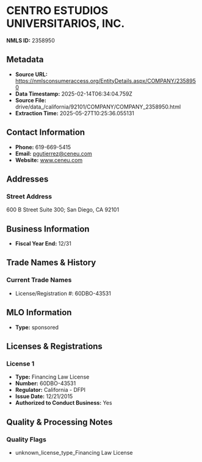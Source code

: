# CENTRO ESTUDIOS UNIVERSITARIOS, INC.

**NMLS ID:** 2358950

## Metadata
- **Source URL:** https://nmlsconsumeraccess.org/EntityDetails.aspx/COMPANY/2358950
- **Data Timestamp:** 2025-02-14T06:34:04.759Z
- **Source File:** drive/data_/california/92101/COMPANY/COMPANY_2358950.html
- **Extraction Time:** 2025-05-27T10:25:36.055131

## Contact Information
- **Phone:** 619-669-5415
- **Email:** pgutierrez@ceneu.com
- **Website:** www.ceneu.com

## Addresses
### Street Address
600 B Street Suite 300; San Diego, CA 92101

## Business Information
- **Fiscal Year End:** 12/31

## Trade Names & History
### Current Trade Names
- License/Registration #: 60DBO-43531

## MLO Information
- **Type:** sponsored

## Licenses & Registrations

### License 1
- **Type:** Financing Law License
- **Number:** 60DBO-43531
- **Regulator:** California - DFPI
- **Issue Date:** 12/21/2015
- **Authorized to Conduct Business:** Yes

## Quality & Processing Notes
### Quality Flags
- unknown_license_type_Financing Law License
